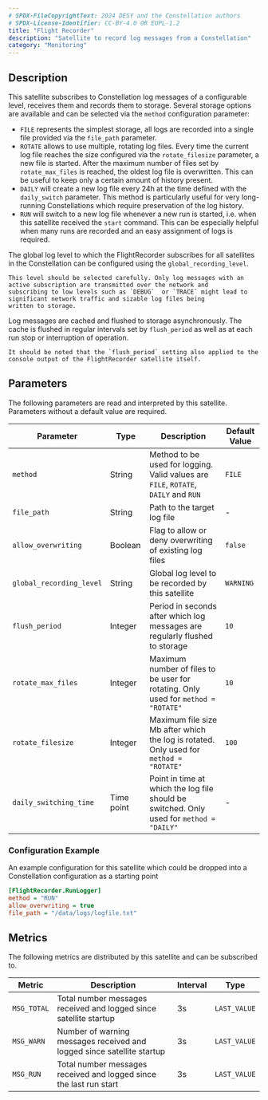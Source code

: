 ```yaml
---
# SPDX-FileCopyrightText: 2024 DESY and the Constellation authors
# SPDX-License-Identifier: CC-BY-4.0 OR EUPL-1.2
title: "Flight Recorder"
description: "Satellite to record log messages from a Constellation"
category: "Monitoring"
---
```


## Description

This satellite subscribes to Constellation log messages of a configurable level, receives them and records them to storage.
Several storage options are available and can be selected via the `method` configuration parameter:

* `FILE` represents the simplest storage, all logs are recorded into a single file provided via the `file_path` parameter.
* `ROTATE` allows to use multiple, rotating log files. Every time the current log file reaches the size configured via the
  `rotate_filesize` parameter, a new file is started. After the maximum number of files set by `rotate_max_files` is reached,
  the oldest log file is overwritten. This can be useful to keep only a certain amount of history present.
* `DAILY` will create a new log file every 24h at the time defined with the `daily_switch` parameter. This method is
  particularly useful for very long-running Constellations which require preservation of the log history.
* `RUN` will switch to a new log file whenever a new run is started, i.e. when this satellite received the `start` command.
  This can be especially helpful when many runs are recorded and an easy assignment of logs is required.

The global log level to which the FlightRecorder subscribes for all satellites in the Constellation can be configured using
the `global_recording_level`.

```{caution}
This level should be selected carefully. Only log messages with an active subscription are transmitted over the network and
subscribing to low levels such as `DEBUG`  or `TRACE` might lead to significant network traffic and sizable log files being
written to storage.
```

Log messages are cached and flushed to storage asynchronously. The cache is flushed in regular intervals set by
`flush_period` as well as at each run stop or interruption of operation.

```{note}
It should be noted that the `flush_period` setting also applied to the console output of the FlightRecorder satellite itself.
```

## Parameters

The following parameters are read and interpreted by this satellite. Parameters without a default value are required.

| Parameter | Type | Description | Default Value |
|-----------|------|-------------|---------------|
| `method` | String | Method to be used for logging. Valid values are `FILE`, `ROTATE`, `DAILY` and `RUN` | `FILE` |
| `file_path` | String | Path to the target log file | - |
| `allow_overwriting` | Boolean | Flag to allow or deny overwriting of existing log files | `false` |
| `global_recording_level` | String | Global log level to be recorded by this satellite | `WARNING` |
| `flush_period` | Integer | Period in seconds after which log messages are regularly flushed to storage | `10` |
| `rotate_max_files` | Integer | Maximum number of files to be user for rotating. Only used for `method = "ROTATE"` | `10` |
| `rotate_filesize` | Integer | Maximum file size Mb after which the log is rotated. Only used for `method = "ROTATE"` | `100` |
| `daily_switching_time` | Time point | Point in time at which the log file should be switched. Only used for `method = "DAILY"` | - |

### Configuration Example

An example configuration for this satellite which could be dropped into a Constellation configuration as a starting point

```ini
[FlightRecorder.RunLogger]
method = "RUN"
allow_overwriting = true
file_path = "/data/logs/logfile.txt"
```

## Metrics

The following metrics are distributed by this satellite and can be subscribed to.

| Metric | Description | Interval | Type |
|--------|-------------|----------|------|
| `MSG_TOTAL` | Total number messages received and logged since satellite startup | 3s | `LAST_VALUE` |
| `MSG_WARN` | Number of warning messages received and logged since satellite startup | 3s | `LAST_VALUE` |
| `MSG_RUN` | Total number messages received and logged since the last run start | 3s | `LAST_VALUE` |
